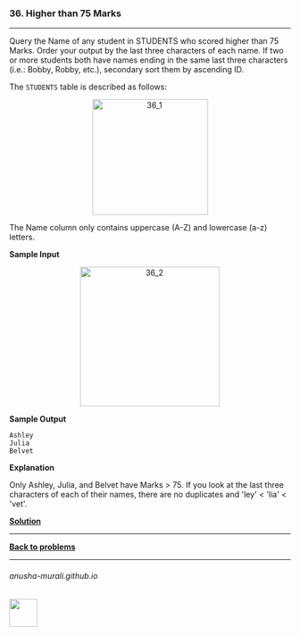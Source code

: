 ### 36. Higher than 75 Marks

---
 Query the Name of any student in STUDENTS who scored higher than 75 Marks. Order your output by the last three characters of each name. If two or more students both have names ending in the same last three characters (i.e.: Bobby, Robby, etc.), 
 secondary sort them by ascending ID.
 
The `STUDENTS` table is described as follows:

<p align="center">
<img width="207" alt="36_1" src="https://github.com/user-attachments/assets/405a7322-3677-4a08-ae05-6f9e42c8b883" />
</p>

The Name column only contains uppercase (A-Z) and lowercase (a-z) letters.

**Sample Input**

<p align="center">
<img width="250" alt="36_2" src="https://github.com/user-attachments/assets/81576432-35f9-4621-96d7-2857bc5c53fe" />
</p>

**Sample Output**

```
Ashley
Julia
Belvet
```

**Explanation**

Only Ashley, Julia, and Belvet have Marks > 75. If you look at the last three characters of each of their names, 
there are no duplicates and 'ley' < 'lia' < 'vet'.


**[Solution](./s36.md)**

---

**[Back to problems](./problems.md)**

* * *
###### anusha-murali.github.io

<img src="https://github.com/anusha-murali/anusha-murali.github.io/assets/111596338/639243aa-2857-4595-a65a-7852762bb002" width="50" height="50"/>
